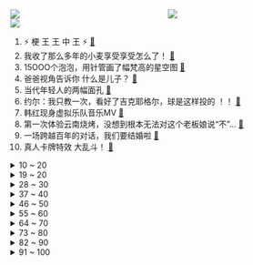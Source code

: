 <div >
	<a style="float:left;width:55%;" href = "https://github.com/anuraghazra/github-readme-stats">
	 <img src = "https://github-readme-stats.vercel.app/api?username=iuuuuuaena&theme=buefy&show_icons=true"/>
	</a>
	<a  style="float:right;width:45%" href = "https://github.com/anuraghazra/github-readme-stats">
	 <img  src="https://github-readme-stats.vercel.app/api/top-langs/?username=anuraghazra&layout=compact"/>
	</a>
	</div>

[![](https://img.shields.io/badge/jxd-@jxdgogogo.xyz-yellowgreen.svg)](https://www.jxdgogogo.xyz)<br>
1. ⚡   梗 王 王 中 王   ⚡ [:link:](//www.bilibili.com/video/BV1zT41157n2) <br>
2. 我收了那么多年的小麦享受享受怎么了！ [:link:](//www.bilibili.com/video/BV1Lv4y1G7S8) <br>
3. 15OOO个泡泡，用针管画了幅梵高的星空图 [:link:](//www.bilibili.com/video/BV1NB4y1S7x4) <br>
4. 爸爸视角告诉你 什么是儿子？ [:link:](//www.bilibili.com/video/BV1Da411L7g7) <br>
5. 当代年轻人的两幅面孔 [:link:](//www.bilibili.com/video/BV11Y4y1W7EJ) <br>
6. 约尔：我只教一次，看好了吉克耶格尔，球是这样投的 ！！ [:link:](//www.bilibili.com/video/BV1jL4y1N7QC) <br>
7. 韩红现身虚拟乐队音乐MV [:link:](//www.bilibili.com/video/BV1eY4y1G7uS) <br>
8. 第一次体验云南烧烤，没想到根本无法对这个老板娘说“不”… [:link:](//www.bilibili.com/video/BV1334y157nL) <br>
9. 一场跨越百年的对话，我们要结婚啦 [:link:](//www.bilibili.com/video/BV1hY4y1G77G) <br>
10. 真人卡牌特效 大乱斗！ [:link:](//www.bilibili.com/video/BV1eY4y1g7An) <br>
<details>
<summary>10 ~ 20</summary>

11. 反整蛊！假装在外面不经意叫女友一声“嫂子”？让她体验彻底社死！用女友的方法整她！ [:link:](//www.bilibili.com/video/BV1pt4y1h7Rp) <br>
12. 皇 帝 蟹 天 花 板 [:link:](//www.bilibili.com/video/BV1nt4y1h7bD) <br>
13. 千万不要随便帮孩子做衣服 [:link:](//www.bilibili.com/video/BV1qr4y1V7RR) <br>
14. 现场见证 "天王山之战" 勇士战胜凯尔特人！夺得NBA总决赛赛点！! [:link:](//www.bilibili.com/video/BV1pZ4y1v7aj) <br>
15. 【超实用】你的手机号绑定了多少app？30秒快速查询、解绑！ [:link:](//www.bilibili.com/video/BV1Ua411L7J4) <br>
16. 鸡汤来咯！ [:link:](//www.bilibili.com/video/BV1Ug411X7wp) <br>
17. 久违了！今天给大家表演个大吉他版Bet On Me [:link:](//www.bilibili.com/video/BV1tv4y1g7c3) <br>
18. 没有谁能比你更合我的拍 [:link:](//www.bilibili.com/video/BV17Y4y1s7u8) <br>
19. 见公公VS见岳父的区别！ [:link:](//www.bilibili.com/video/BV1Fv4y1G7Bq) <br>
</details>
<details>
<summary>19 ~ 20</summary>

20. C4炸弹之天外飞仙！【C4快乐阴人流#29】 [:link:](//www.bilibili.com/video/BV1gS4y1v7YT) <br>
21. 铲屎官炫耀他家狗速度很快...网友：狗？哪有狗？ [:link:](//www.bilibili.com/video/BV123411g7Vv) <br>
22. 小动物们，每天都很开心 [:link:](//www.bilibili.com/video/BV1s94y1276T) <br>
23. 【罗翔】令人愤怒的唐山打人案涉及什么犯罪？ [:link:](//www.bilibili.com/video/BV1YA4y1R7RJ) <br>
24. 第1集：近缘咬着未知客，凝望明眸为相思 [:link:](//www.bilibili.com/video/BV1fr4y137ix) <br>
25. 专业！接线员3分钟电话救了一条命 [:link:](//www.bilibili.com/video/BV1h3411g7Ab) <br>
26. 绝命毒师安陵容 [:link:](//www.bilibili.com/video/BV1fZ4y1q7PA) <br>
27. 非必要，不浪漫 [:link:](//www.bilibili.com/video/BV1T341137iD) <br>
28. 【小峰】原神首位满级脑瘫少年 愿大家都不会困于无风之地 [:link:](//www.bilibili.com/video/BV1Mr4y137Lq) <br>
</details>
<details>
<summary>28 ~ 30</summary>

29. 破解300万点赞的柠檬鸡爪酱汁配方！ [:link:](//www.bilibili.com/video/BV1kY4y1G7aw) <br>
30. 小当家都不敢这么做！！！ [:link:](//www.bilibili.com/video/BV1W94y1y7mj) <br>
31. 读书不知归处，误入书画境中 [:link:](//www.bilibili.com/video/BV1fv4y137X3) <br>
32. 在亚马逊雨林抓捕食人鱼！食人鱼真的会吃人吗？ [:link:](//www.bilibili.com/video/BV1iT41157Mc) <br>
33. 如果娱乐圈倒退20年？ [:link:](//www.bilibili.com/video/BV1Qr4y137VG) <br>
34. 中500万都没有他笑的开心！ [:link:](//www.bilibili.com/video/BV1rY4y137U8) <br>
35. 又是母慈子孝的一天 [:link:](//www.bilibili.com/video/BV1ZS4y1i7Nk) <br>
36. 在印度想家了怎么办？吃点家乡的美食！ [:link:](//www.bilibili.com/video/BV1i3411g7m7) <br>
37. “人间治愈小猫咪” [:link:](//www.bilibili.com/video/BV1WB4y1S765) <br>
</details>
<details>
<summary>37 ~ 40</summary>

38. （这也能解说？！）史上最干净的3V3篮球对抗！【下半场】 [:link:](//www.bilibili.com/video/BV1ma411L7Ro) <br>
39. 【建议改成】爹 地 5 [:link:](//www.bilibili.com/video/BV1SZ4y1q7Mp) <br>
40. 探访古巴最贵餐厅！花2月工资吃饭什么体验？只接待外国人？ [:link:](//www.bilibili.com/video/BV1LU4y1X7Jg) <br>
41. 《大学生讽高考生纳谏——大学篇》 [:link:](//www.bilibili.com/video/BV1Ag411R7fg) <br>
42. 【原神/烟绯】HIP [:link:](//www.bilibili.com/video/BV1dg411Q7uH) <br>
43. 猎豹捕获小羚羊竟另有所图，结果出人意料 [:link:](//www.bilibili.com/video/BV1z94y117d4) <br>
44. CPU烤肉/显卡铁板烧！124℃高温烹饪干净又卫生，直接做个六菜一汤！【科技达】 [:link:](//www.bilibili.com/video/BV1MB4y1S7fE) <br>
45. “中国天眼”发现地外文明可疑信号 [:link:](//www.bilibili.com/video/BV1zA4y1R7ZP) <br>
46. 没丸了是吧！？ [:link:](//www.bilibili.com/video/BV1Fg411X7x8) <br>
</details>
<details>
<summary>46 ~ 50</summary>

47. 《生活不易 小陈总卖艺》 [:link:](//www.bilibili.com/video/BV1yt4y1H7JR) <br>
48. 有温度的茶餐厅，来吃饭就是大叔的宝贝蛋！ [:link:](//www.bilibili.com/video/BV1xv4y1G7MS) <br>
49. 你这本草纲目有问题啊 [:link:](//www.bilibili.com/video/BV1xT41157bq) <br>
50. 人长大了，总是看不见许多东西。 [:link:](//www.bilibili.com/video/BV19Y4y1W73S) <br>
51. 揭秘网络热门魔术！手不需要触碰，却能隔空开可乐！ [:link:](//www.bilibili.com/video/BV1Fv4y1G7zn) <br>
52. 小狐狸生病，抢救无效，去了狐星..... [:link:](//www.bilibili.com/video/BV1bF411F7Wm) <br>
53. 笑死！百万调音能拯救拿姐的说唱吗？？ [:link:](//www.bilibili.com/video/BV1c94y127Bb) <br>
54. 不装了各位 我有团队 [:link:](//www.bilibili.com/video/BV17B4y147Rj) <br>
55. 机场取个超大快递什么体验？未来奥迪终于到国内了！ [:link:](//www.bilibili.com/video/BV1cL4y1K77B) <br>
</details>
<details>
<summary>55 ~ 60</summary>

56. 大家切记 东西咱能不买就不买 能白嫖就白嫖 [:link:](//www.bilibili.com/video/BV1bg41197Lo) <br>
57. 不管结果如何，我努力过！ [:link:](//www.bilibili.com/video/BV1yr4y13776) <br>
58. 骑行新藏线，七十公里来到麻扎兵站，路边废弃房里起锅烧油度过平淡的一天 [:link:](//www.bilibili.com/video/BV1wv4y1G7Sd) <br>
59. 【时代少年团】《你要快乐》MV拍摄花絮 [:link:](//www.bilibili.com/video/BV1Qa411L7bW) <br>
60. 《 真 假 毛 毛 子 》 [:link:](//www.bilibili.com/video/BV1Vr4y1G7qT) <br>
61. 有这技术 跟我去农村劁猪吧 [:link:](//www.bilibili.com/video/BV1XW4y1r7gB) <br>
62. 活了11331天的宝宝，生日愿望竟是...... [:link:](//www.bilibili.com/video/BV1B3411g73W) <br>
63. 我算出了路飞的手臂极限有多长？b站第一人 [:link:](//www.bilibili.com/video/BV1hL4y1N7Sc) <br>
64. 报告老板！梦华录就该这样拍！！！ [:link:](//www.bilibili.com/video/BV1T341137Jq) <br>
</details>
<details>
<summary>64 ~ 70</summary>

65. 谈判名场面：赎金要太少了警察不信，要不再加点儿？【阅片无数Ⅱ 48】 [:link:](//www.bilibili.com/video/BV1X94y127ms) <br>
66. 【莓用良品】智能电竞床 爱躺才会赢！ [:link:](//www.bilibili.com/video/BV1vt4y1h7sD) <br>
67. 500年前练出一支现代军队，会打出什么离谱战绩？【毒舌的南瓜】 [:link:](//www.bilibili.com/video/BV1tY4y1G71d) <br>
68. 《鸣潮》技术性测试 | 启程 [:link:](//www.bilibili.com/video/BV1z3411M7Sy) <br>
69. 不知道草原上哪只牛掉的骨头  拿回去烤了吧！ [:link:](//www.bilibili.com/video/BV11A4y1R7Gh) <br>
70. 大家好，我是上坂堇，正式开设B站账号啦！ [:link:](//www.bilibili.com/video/BV18Z4y1v7Pi) <br>
71. 在西北农村考研 [:link:](//www.bilibili.com/video/BV1UA4y1R7vV) <br>
72. 【于赓哲说历史】古代官妓如何从良，从良后能不能当正妻？官员和官妓私通违法吗？ [:link:](//www.bilibili.com/video/BV1GY411T7ey) <br>
73. 你emo吗 [:link:](//www.bilibili.com/video/BV13v4y1G7Vt) <br>
</details>
<details>
<summary>73 ~ 80</summary>

74. 电子厂餐馆  厨子探店¥359 [:link:](//www.bilibili.com/video/BV1nY4y1g75N) <br>
75. 一个美国人如何走遍长城？【小约翰】 [:link:](//www.bilibili.com/video/BV1cT411573g) <br>
76. 《明日方舟》EP - 行文之韵 [:link:](//www.bilibili.com/video/BV1Sr4y137rC) <br>
77. 学渣的自我修养！画地为牢什么的，常规操作而已 [:link:](//www.bilibili.com/video/BV1o94y1178b) <br>
78. 谢谢你，虚空妈咪 [:link:](//www.bilibili.com/video/BV1RF411F7ri) <br>
79. 求求你别卷了！这玩意在校门口卖10元真不贵… [:link:](//www.bilibili.com/video/BV123411M7pf) <br>
80. 我只是多看了他一眼，他就拼命追我们，可能是疯了？ [:link:](//www.bilibili.com/video/BV1D3411g7SM) <br>
81. 如何得到边牧的崇拜 [:link:](//www.bilibili.com/video/BV1hA4y1R7Px) <br>
82. 开局：你在搞什么？ 两分钟后：牛！ [:link:](//www.bilibili.com/video/BV18Y4y1G7X9) <br>
</details>
<details>
<summary>82 ~ 90</summary>

83. 老夫子：你才是真正的站撸王 [:link:](//www.bilibili.com/video/BV1hr4y1V7YH) <br>
84. 【医学奇迹（不是）】关于一年前那个轮椅恶霸W站起来拍正片这回事 [:link:](//www.bilibili.com/video/BV1iY4y1G7cb) <br>
85. 这个夏天，因为有你充满活力！ [:link:](//www.bilibili.com/video/BV1eZ4y1q7LZ) <br>
86. 有一个表情管理的教导主任是什么体验 [:link:](//www.bilibili.com/video/BV1K94y127E8) <br>
87. 大义觉迷录：辟谣黑料，雍正为什么要亲自对线？【雍正王朝】 [:link:](//www.bilibili.com/video/BV11A4y1R7Vf) <br>
88. 林小北云顶之弈：冷门T1运营阵容，幻境迭嘉，成型保底前2！云顶S7上分套路阵容教学！巨龙之境！金铲铲巨龙之巢！【100期】 [:link:](//www.bilibili.com/video/BV1kv4y1g79S) <br>
89. 电影前几秒都在看啥？不起眼的片头，背后有什么故事？ [:link:](//www.bilibili.com/video/BV1DS4y1i7W3) <br>
90. 【原创编曲】用725个音符，打一首《霍元甲》 [:link:](//www.bilibili.com/video/BV15B4y147Ec) <br>
91. 王老菊教你黑夜打枪 [:link:](//www.bilibili.com/video/BV18t4y1h7Ck) <br>
</details>
<details>
<summary>91 ~ 100</summary>

92. 习近平同普京通电话 [:link:](//www.bilibili.com/video/BV1tt4y1h7cQ) <br>
93. 爱 的 滑 尔 兹 [:link:](//www.bilibili.com/video/BV1cT41157Y4) <br>
94. 学钢琴1秒 vs 10年 [:link:](//www.bilibili.com/video/BV1N94y127BA) <br>
95. b站粉丝总和快2千万的up主在一起吃饭会是什么场面 [:link:](//www.bilibili.com/video/BV1SY411K7MW) <br>
96. 这才是国服关羽的怒吼，顶级操作燃起来了【高燃集锦65期】 [:link:](//www.bilibili.com/video/BV1TY411u7MK) <br>
97. 这个世界上就没有我卖不出的东西 [:link:](//www.bilibili.com/video/BV1QY4y1G7ei) <br>
98. 《论怎么当一个好爸爸》 [:link:](//www.bilibili.com/video/BV1NY411T7X9) <br>
99. 古代银子是怎么找零的？方法不简单，但是却很粗暴！ [:link:](//www.bilibili.com/video/BV19a411L7CD) <br>
100. 芬兰干饭一家人双鸭大战火辣上天！狂啃周黑鸭啃到迷糊！啤酒鸭狂舔手指辣到上头！撑晕到站不起来！ [:link:](//www.bilibili.com/video/BV1bW4y1k7Z4) <br>
</details>

